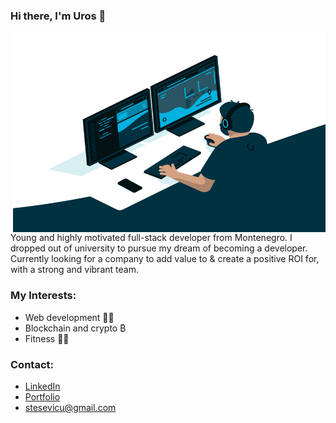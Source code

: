 ### Hi there, I'm Uros 👋
<img align="right" alt="GIF" width="500" height="320" src="https://github.com/stesevicuros/stesevicuros/blob/master/programmer.gif" />

Young and highly motivated full-stack developer from Montenegro. I dropped out of university to pursue my dream of becoming a developer. Currently looking for a company to add value to & create a positive ROI for, with a strong and vibrant team.

### My Interests:

-   Web development 👨‍💻
-   Blockchain and crypto ₿
-   Fitness 🏋️‍♂️

### Contact:

-   <a href="https://www.linkedin.com/in/uros-stesevic-70a551240/">LinkedIn</a>
-   <a href="https://stesevicuros.github.io/stesevicuros/">Portfolio</a>
-   stesevicu@gmail.com




